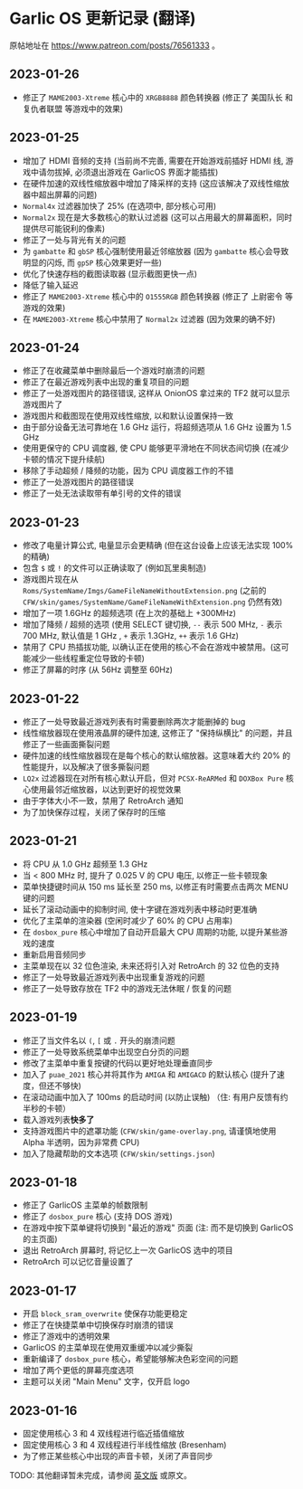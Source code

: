 # Garlic OS 更新记录 (翻译)

原帖地址在 https://www.patreon.com/posts/76561333 。

## 2023-01-26

- 修正了 `MAME2003-Xtreme` 核心中的 `XRGB8888` 颜色转换器 (修正了 美国队长 和 复仇者联盟 等游戏中的效果)

## 2023-01-25

- 增加了 HDMI 音频的支持 (当前尚不完善, 需要在开始游戏前插好 HDMI 线, 游戏中请勿拔掉, 必须退出游戏在 GarlicOS 界面才能插拔)
- 在硬件加速的双线性缩放器中增加了降采样的支持 (这应该解决了双线性缩放器中超出屏幕的问题)
- `Normal4x` 过滤器加快了 25% (在选项中, 部分核心可用)
- `Normal2x` 现在是大多数核心的默认过滤器 (这可以占用最大的屏幕面积，同时提供尽可能锐利的像素)
- 修正了一处与背光有关的问题
- 为 `gambatte` 和 `gbSP` 核心强制使用最近邻缩放器 (因为 `gambatte` 核心会导致明显的闪烁, 而 `gpSP` 核心效果更好一些)
- 优化了快速存档的截图读取器 (显示截图更快一点)
- 降低了输入延迟
- 修正了 `MAME2003-Xtreme` 核心中的 `O1555RGB` 颜色转换器 (修正了 上尉密令 等游戏的效果)
- 在 `MAME2003-Xtreme` 核心中禁用了 `Normal2x` 过滤器 (因为效果的确不好)

## 2023-01-24

- 修正了在收藏菜单中删除最后一个游戏时崩溃的问题
- 修正了在最近游戏列表中出现的重复项目的问题
- 修正了一处游戏图片的路径错误, 这样从 OnionOS 拿过来的 TF2 就可以显示游戏图片了
- 游戏图片和截图现在使用双线性缩放, 以和默认设置保持一致
- 由于部分设备无法可靠地在 1.6 GHz 运行，将超频选项从 1.6 GHz 设置为 1.5 GHz
- 使用更保守的 CPU 调度器, 使 CPU 能够更平滑地在不同状态间切换 (在减少卡顿的情况下提升续航)
- 移除了手动超频 / 降频的功能，因为 CPU 调度器工作的不错
- 修正了一处游戏图片的路径错误
- 修正了一处无法读取带有单引号的文件的错误

## 2023-01-23

- 修改了电量计算公式, 电量显示会更精确 (但在这台设备上应该无法实现 100% 的精确)
- 包含 `$` 或 `!` 的文件可以正确读取了 (例如瓦里奥制造)
- 游戏图片现在从 `Roms/SystemName/Imgs/GameFileNameWithoutExtension.png` (之前的 `CFW/skin/games/SystemName/GameFileNameWithExtension.png` 仍然有效)
- 增加了一项 1.6GHz 的超频选项 (在上次的基础上 +300MHz)
- 增加了降频 / 超频的选项 (使用 SELECT 键切换, `--` 表示 500 MHz, `-` 表示 700 MHz, 默认值是 1 GHz , `+` 表示 1.3GHz, `++` 表示 1.6 GHz)
- 禁用了 CPU 热插拔功能, 以确认正在使用的核心不会在游戏中被禁用。(这可能减少一些线程重定位导致的卡顿)
- 修正了屏幕的时序 (从 56Hz 调整至 60Hz)

## 2023-01-22

- 修正了一处导致最近游戏列表有时需要删除两次才能删掉的 bug
- 线性缩放器现在使用液晶屏的硬件加速, 这修正了 "保持纵横比" 的问题，并且修正了一些画面撕裂问题
- 硬件加速的线性缩放器现在是每个核心的默认缩放器。这意味着大约 20% 的性能提升，以及解决了很多撕裂问题
- `LQ2x` 过滤器现在对所有核心默认开启，但对 `PCSX-ReARMed` 和 `DOXBox Pure` 核心使用最邻近缩放器，以达到更好的视觉效果
- 由于字体大小不一致，禁用了 RetroArch 通知
- 为了加快保存过程，关闭了保存时的压缩

## 2023-01-21

- 将 CPU 从 1.0 GHz 超频至 1.3 GHz
- 当 < 800 MHz 时, 提升了 0.025 V 的 CPU 电压, 以修正一些卡顿现象
- 菜单快捷键时间从 150 ms 延长至 250 ms, 以修正有时需要点击两次 MENU 键的问题
- 延长了滚动动画中的抑制时间, 使十字键在游戏列表中移动时更准确
- 优化了主菜单的渲染器 (空闲时减少了 60% 的 CPU 占用率)
- 在 `dosbox_pure` 核心中增加了自动开启最大 CPU 周期的功能, 以提升某些游戏的速度
- 重新启用音频同步
- 主菜单现在以 32 位色渲染, 未来还将引入对 RetroArch 的 32 位色的支持
- 修正了一处导致最近游戏列表中出现重复游戏的问题
- 修正了一处导致存放在 TF2 中的游戏无法休眠 / 恢复的问题

## 2023-01-19

- 修正了当文件名以 `(`, `[` 或 `.` 开头的崩溃问题
- 修正了一处导致系统菜单中出现空白分页的问题
- 修改了主菜单中重复按键的代码以更好地处理垂直同步
- 加入了 `puae_2021` 核心并将其作为 `AMIGA` 和 `AMIGACD` 的默认核心 (提升了速度，但还不够快)
- 在滚动动画中加入了 100ms 的启动时间 (以防止误触) （住: 有用户反馈有约半秒的卡顿）
- 载入游戏列表**快多了**
- 支持游戏图片中的遮罩功能 (`CFW/skin/game-overlay.png`, 请谨慎地使用 Alpha 半透明，因为非常费 CPU)
- 加入了隐藏帮助的文本选项 (`CFW/skin/settings.json`)

## 2023-01-18

- 修正了 GarlicOS 主菜单的帧数限制
- 修正了 `dosbox_pure` 核心 (支持 DOS 游戏)
- 在游戏中按下菜单键将切换到 "最近的游戏" 页面 (注: 而不是切换到 GarlicOS 的主页面)
- 退出 RetroArch 屏幕时, 将记忆上一次 GarlicOS 选中的项目
- RetroArch 可以记忆音量设置了

## 2023-01-17

- 开启 `block_sram_overwrite` 使保存功能更稳定
- 修正了在快捷菜单中切换保存时崩溃的错误
- 修正了游戏中的透明效果
- GarlicOS 的主菜单现在使用双重缓冲以减少撕裂
- 重新编译了 `dosbox_pure` 核心，希望能够解决色彩空间的问题
- 增加了两个更低的屏幕亮度选项
- 主题可以关闭 "Main Menu" 文字，仅开启 logo

## 2023-01-16

- 固定使用核心 3 和 4 双线程进行临近插值缩放
- 固定使用核心 3 和 4 双线程进行半线性缩放 (Bresenham)
- 为了修正某些核心中出现的声音卡顿，关闭了声音同步

TODO: 其他翻译暂未完成，请参阅 [英文版](./changelog.en_US.md) 或原文。
